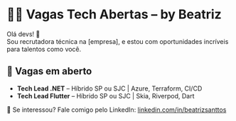 # 👩‍💻 Vagas Tech Abertas – by Beatriz

Olá devs! 👋  
Sou recrutadora técnica na [empresa], e estou com oportunidades incríveis para talentos como você.

## 💼 Vagas em aberto
- **Tech Lead .NET** – Híbrido SP ou SJC | Azure, Terraform, CI/CD
- **Tech Lead Flutter** – Híbrido SP ou SJC | Skia, Riverpod, Dart

📩 Se interessou? Fale comigo pelo LinkedIn: [linkedin.com/in/beatrizsanttos](https://linkedin.com/in/beatrizsanttos)
